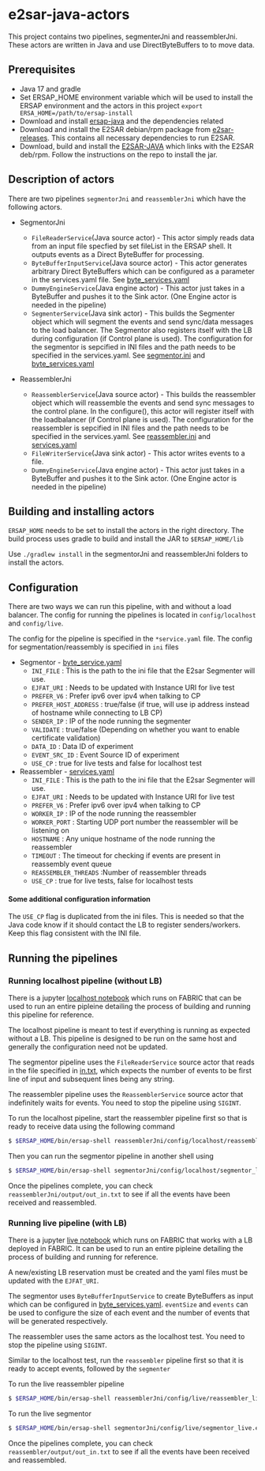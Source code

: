 # e2sar-java-actors

This project contains two pipelines, segmenterJni and reassemblerJni. These actors are written in Java and use DirectByteBuffers to to move data. 

## Prerequisites

* Java 17 and gradle
* Set ERSAP_HOME environment variable which will be used to install the ERSAP environment and the actors in this project `export ERSA_HOME=/path/to/ersap-install`
* Download and install [ersap-java](https://github.com/JeffersonLab/ersap-java/tree/main) and the dependencies related
* Download and install the E2SAR debian/rpm package from [e2sar-releases](https://github.com/JeffersonLab/E2SAR/releases). This contains all necessary dependencies to run E2SAR. 
* Download, build and install the [E2SAR-JAVA](https://github.com/JeffersonLab/e2sar-java) which links with the E2SAR deb/rpm. Follow the instructions on the repo to install the jar.

## Description of actors

There are two pipelines `segmentorJni` and `reassemblerJni` which have the following actors.

* SegmentorJni
    * `FileReaderService`(Java source actor) - This actor simply reads data from an input file specfied by set fileList in the ERSAP shell. It outputs events as a Direct ByteBuffer for processing.
    * `ByteBufferInputService`(Java source actor) - This actor generates arbitrary Direct ByteBuffers which can be configured as a parameter in the services.yaml file. See [byte_services.yaml](segmentorJni/config/live/byte_services.yaml)
    * `DummyEngineService`(Java engine actor) - This actor just takes in a ByteBuffer and pushes it to the Sink actor. (One Engine actor is needed in the pipeline)
    * `SegmenterService`(Java sink actor) - This builds the Segmenter object which will segment the events and send sync/data messages to the load balancer. The Segmentor also registers itself with the LB during configuration (if Control plane is used). The configuration for the segmentor is sepcified in INI files and the path needs to be specified in the services.yaml. See [segmentor.ini](segmentorJni/config/live/segmentor.ini) and [byte_services.yaml](segmentorJni/config/live/byte_services.yaml)

* ReassemblerJni
    * `ReassemblerService`(Java source actor) -  This builds the reassembler object which will reassemble the events and send sync messages to the control plane. In the configure(), this actor will register itself with the loadbalancer (if Control plane is used). The configuration for the reassembler is sepcified in INI files and the path needs to be specified in the services.yaml. See [reassembler.ini](reassemblerJni/config/live/reassembler.ini) and [services.yaml](reassemblerJni/config/live/services.yaml)
    * `FileWriterService`(Java sink actor) - This actor writes events to a file.
    * `DummyEngineService`(Java engine actor) - This actor just takes in a ByteBuffer and pushes it to the Sink actor. (One Engine actor is needed in the pipeline)

## Building and installing actors

`ERSAP_HOME` needs to be set to install the actors in the right directory. The build process uses gradle to build and install the JAR to `$ERSAP_HOME/lib`

Use `./gradlew install` in the segmentorJni and reassemblerJni folders to install the actors.

## Configuration

There are two ways we can run this pipeline, with and without a load balancer. The config for running the pipelines is located in `config/localhost` and `config/live`.

The config for the pipeline is specified in the `*service.yaml` file.
The config for segmentation/reassembly is specified in `ini` files

* Segmentor - [byte_service.yaml](segmentorJni/config/live/byte_services.yaml)
    * `INI_FILE` : This is the path to the ini file that the E2sar Segmenter will use.
    * `EJFAT_URI` : Needs to be updated with Instance URI for live test
    * `PREFER_V6` : Prefer ipv6 over ipv4 when talking to CP
    * `PREFER_HOST_ADDRESS` : true/false (if true, will use ip address instead of hostname while connecting to LB CP)
    * `SENDER_IP` : IP of the node running the segmenter
    * `VALIDATE` : true/false (Depending on whether you want to enable certificate validation)
    * `DATA_ID` : Data ID of experiment
    * `EVENT_SRC_ID` : Event Source ID of experiment
    * `USE_CP` : true for live tests and false for localhost test
* Reassembler - [services.yaml](reassemblerJni/config/live/services.yaml)
    * `INI_FILE` : This is the path to the ini file that the E2sar Segmenter will use.
    * `EJFAT_URI` : Needs to be updated with Instance URI for live test
    * `PREFER_V6` : Prefer ipv6 over ipv4 when talking to CP
    * `WORKER_IP` : IP of the node running the reassembler
    * `WORKER_PORT` : Starting UDP port number the reassembler will be listening on
    * `HOSTNAME` : Any unique hostname of the node running the reassembler
    * `TIMEOUT` : The timeout for checking if events are present in reassembly event queue
    * `REASSEMBLER_THREADS` :Number of reassembler threads
    * `USE_CP` : true for live tests, false for localhost tests


#### Some additional configuration information

The `USE_CP` flag is duplicated from the ini files. This is needed so that the Java code know if it should contact the LB to register senders/workers. Keep this flag consistent with the INI file.


## Running the pipelines

### Running localhost pipeline (without LB)

There is a jupyter [localhost notebook](../scripts/E2SAR-JAVA-ERSAP-localhost.ipynb) which runs on FABRIC that can be used to run an entire pipleine detailing the process of building and running this pipeline for reference.  

The localhost pipeline is meant to test if everything is running as expected without a LB. This pipeline is designed to be run on the same host and generally the configuration need not be updated. 

The segmentor pipeline uses the `FileReaderService` source actor that reads in the file specified in [in.txt](segmentorJni/input/in.txt), which expects the number of events to be first line of input and subsequent lines being any string.

The reassembler pipeline uses the `ReassemblerService` source actor that indefinitely waits for events. You need to stop the pipeline using `SIGINT`.

To run the localhost pipeline, start the reassembler pipeline first so that is ready to receive data using the following command
```bash
$ $ERSAP_HOME/bin/ersap-shell reassemblerJni/config/localhost/reassembler_localhost.ersap
```

Then you can run the segmentor pipeline in another shell using
```bash
$ $ERSAP_HOME/bin/ersap-shell segmentorJni/config/localhost/segmentor_localhost.ersap
```

Once the pipelines complete, you can check `reassemblerJni/output/out_in.txt` to see if all the events have been received and reassembled. 


### Running live pipeline (with LB)

There is a jupyter [live notebook](../scripts/E2SAR-JAVA-ERSAP-fabric-lb-tester.ipynb) which runs on FABRIC that works with a LB deployed in FABRIC. It can be used to run an entire pipleine detailing the process of building and running for reference.

A new/existing LB reservation must be created and the yaml files must be updated with the `EJFAT_URI`.

The segmentor uses `ByteBufferInputService` to create ByteBuffers as input which can be configured in [byte_services.yaml](segnmentorJni/config/live/byte_services.yaml). `eventSize` and `events` can be used to configure the size of each event and the number of events that will be generated respectively.

The reassembler uses the same actors as the localhost test. You need to stop the pipeline using `SIGINT`.

Similar to the localhost test, run the `reassembler` pipeline first so that it is ready to accept events, followed by the `segmenter`

To run the live reassembler pipeline
```bash
$ $ERSAP_HOME/bin/ersap-shell reassemblerJni/config/live/reassembler_live.ersap
```

To run the live segmentor 
```bash
$ $ERSAP_HOME/bin/ersap-shell segmentorJni/config/live/segmentor_live.ersap
```

Once the pipelines complete, you can check `reassembler/output/out_in.txt` to see if all the events have been received and reassembled. 